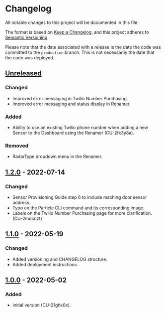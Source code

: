 # Changelog

All notable changes to this project will be documented in this file.

The format is based on [Keep a Changelog](https://keepachangelog.com/en/1.0.0/),
and this project adheres to [Semantic Versioning](https://semver.org/spec/v2.0.0.html).

Please note that the date associated with a release is the date the code
was committed to the `production` branch. This is not necessarily the date that
the code was deployed.

## [Unreleased]

### Changed

- Improved error messaging in Twilio Number Purchasing.
- Improved error messaging and status display in Renamer.

### Added

- Ability to use an existing Twilio phone number when adding a new Sensor to the Dashboard using the Renamer (CU-2fk3y8a).

### Removed

- RadarType dropdown menu in the Renamer.

## [1.2.0] - 2022-07-14

### Changed

- Sensor Provisioning Guide step 6 to include maching door sensor address.
- Typo on the Particle CLI command and its corresponding image.
- Labels on the Twilio Number Purchasing page for more clarification. (CU-2mdcnzt)

## [1.1.0] - 2022-05-19

### Changed

- Added versioning and CHANGELOG structure.
- Added deployment instructions.

## [1.0.0] - 2022-05-02

### Added

- Initial version (CU-21ghk0x).

[unreleased]: https://github.com/bravetechnologycoop/particle-accelerator/compare/v1.2.0...HEAD
[1.2.0]: https://github.com/bravetechnologycoop/particle-accelerator/compare/v1.1.0...v1.2.0
[1.1.0]: https://github.com/bravetechnologycoop/particle-accelerator/compare/v1.0.0...v1.1.0
[1.0.0]: https://github.com/bravetechnologycoop/BraveSensor/releases/tag/v1.0.0
